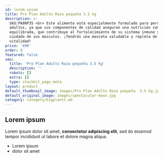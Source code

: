 ```yaml
---
id: lorem-ipsum
title: Pro Plan Adulto Raza pequeña 3.5 kg
description: >-
  SKU:PA8RP35 <br> Este alimento está especialmente formulado para perros
  adultos, ya que sus componentes de calidad aseguran una nutrición completa y
  equilibrada, que contribuye al fortalecimiento de su sistema inmune y al
  cuidado de sus músculos. ¡Tendrás una mascota saludable y repleta de
  vitalidad!
price: '490'
order: 0
featured: false
seo:
  title: 'Pro Plan Adulto Raza pequeña 3.5 kg'
  description: ''
  robots: []
  extra: []
  type: stackbit_page_meta
layout: product
default_thumbnail_image: images/Pro Plan Adulto Raza pequeña  3.5 kg.jpg
default_original_image: images/spectacular-moon.jpg
category: category/bigplants.md
---
```

## Lorem ipsum

Lorem ipsum dolor sit amet, **consectetur adipiscing elit**, sed do eiusmod tempor incididunt ut labore et dolore magna aliqua.

- Lorem ipsum
- dolor sit amet